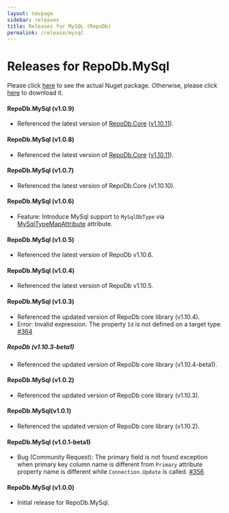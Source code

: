 ```yaml
---
layout: navpage
sidebar: releases
title: Releases for MySQL (RepoDb)
permalink: /release/mysql
---
```


# Releases for RepoDb.MySql

Please click [here](https://www.nuget.org/packages/RepoDb.MySql) to see the actual Nuget package. Otherwise, please click [here](https://www.nuget.org/api/v2/package/RepoDb.MySql) to download it.


#### RepoDb.MySql (v1.0.9)

- Referenced the latest version of [RepoDb.Core](https://www.nuget.org/packages/RepoDb) ([v1.10.11](http://repodb.net/release/core#repodb-v11011)).


#### RepoDb.MySql (v1.0.8)

- Referenced the latest version of [RepoDb.Core](https://www.nuget.org/packages/RepoDb) ([v1.10.11](http://repodb.net/release/core#repodb-v11011)).


#### RepoDb.MySql (v1.0.7)

- Referenced the latest version of RepoDb.Core (v1.10.10).


#### RepoDb.MySql (v1.0.6)

- Feature: Introduce MySql support to `MySqlDbType` via [MySqlTypeMapAttribute](/attribute/mysqltypemapattribute) attribute.


#### RepoDb.MySql (v1.0.5)

- Referenced the latest version of RepoDb v1.10.6.


#### RepoDb.MySql (v1.0.4)

- Referenced the latest version of RepoDb v1.10.5.


#### RepoDb.MySql (v1.0.3)

- Referenced the updated version of RepoDb core library (v1.10.4).
- Error: Invalid expression. The property `Id` is not defined on a target type. [#364](https://github.com/mikependon/RepoDb/issues/364)


##### RepoDb (v1.10.3-beta1)

- Referenced the updated version of RepoDb core library (v1.10.4-beta1).


#### RepoDb.MySql (v1.0.2)

- Referenced the updated version of RepoDb core library (v1.10.3).


#### RepoDb.MySql(v1.0.1)

- Referenced the updated version of RepoDb core library (v1.10.2).


#### RepoDb.MySql (v1.0.1-beta1)

- Bug (Community Request): The primary field is not found exception when primary key column name is different from `Primary` attribute property name is different while `Connection.Update` is called. [#356](https://github.com/mikependon/RepoDb/issues/356)


#### RepoDb.MySql (v1.0.0)

- Initial release for RepoDb.MySql.
